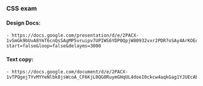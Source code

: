 ### CSS exam

#### Design Docs:
	- https://docs.google.com/presentation/d/e/2PACX-1vSmGk9bUvA8YmT6cnQsSAgMP5vruipv7UPIWS6YDP0QpjW80932vxr2PDR7oSAy4ArKOEolifUGbk9Q/pub?start=false&loop=false&delayms=3000

#### Text copy:
	- https://docs.google.com/document/d/e/2PACX-1vTPQgejTYvMYYeNlbk8jsWcoA_CF6KjL0QG0RuymGHqUL4doeI0ckcw4aqkGag1YJUEcAbAJnxwyYKy/pub
